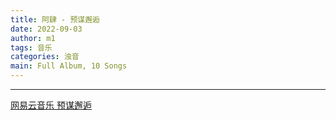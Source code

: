 ```yaml
---
title: 阿肆 - 预谋邂逅
date: 2022-09-03
author: m1
tags: 音乐
categories: 浊音
main: Full Album, 10 Songs
---
```


<link rel="stylesheet" href="/css/APlayer.min.css">
<div id="aplayer"></div>
<script src="/js/APlayer.min.js"></script>
<script>
    const ap = new APlayer({
    container: document.getElementById('aplayer'),
    lrcType: 3,
    loop: 'none',
    audio: [
        {
        name: 'Get Up',
        artist: '阿肆',
        url: '01 Get Up.m4a',
        cover: 'Cover.png',
        lrc: '01 Get Up.lrc',
        },
        {
        name: '有女朋友别忘了请我吃饭',
        artist: '阿肆',
        url: '02 有女朋友别忘了请我吃饭.m4a',
        cover: 'Cover.png',
        lrc: '02 有女朋友别忘了请我吃饭.lrc',
        },
        {
        name: '预谋邂逅',
        artist: '阿肆',
        url: '03 预谋邂逅.m4a',
        cover: 'Cover.png',
        lrc: '03 预谋邂逅.lrc',
        },
        {
        name: 'Itinerary',
        artist: '阿肆',
        url: '04 Itinerary.m4a',
        cover: 'Cover.png',
        lrc: '04 Itinerary.lrc',
        },
        {
        name: '缺乏',
        artist: '阿肆',
        url: '05 缺乏.m4a',
        cover: 'Cover.png',
        lrc: '05 缺乏.lrc',
        },
        {
        name: '紫卿',
        artist: '阿肆',
        url: '06 紫卿.m4a',
        cover: 'Cover.png',
        lrc: '06 紫卿.lrc',
        },
        {
        name: '我在人民广场吃炸鸡',
        artist: '阿肆',
        url: '07 我在人民广场吃炸鸡.m4a',
        cover: 'Cover.png',
        lrc: '07 我在人民广场吃炸鸡.lrc',
        },
        {
        name: '微凉的心跳',
        artist: '阿肆',
        url: '08 微凉的心跳.m4a',
        cover: 'Cover.png',
        lrc: '08 微凉的心跳.lrc',
        },
        {
        name: '浮光掠影',
        artist: '阿肆',
        url: '09 浮光掠影.m4a',
        cover: 'Cover.png',
        lrc: '09 浮光掠影.lrc',
        },
        {
        name: '睡前故事',
        artist: '阿肆',
        url: '10 睡前故事.m4a',
        cover: 'Cover.png',
        lrc: '10 睡前故事.lrc',
        }
    ]
});
</script>

---

[网易云音乐 预谋邂逅](https://music.163.com/#/album?id=2621157)